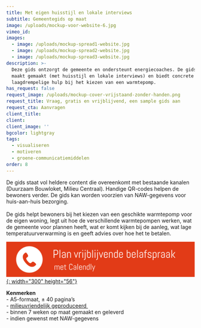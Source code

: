 ```yaml
---
title: Met eigen huisstijl en lokale interviews
subtitle: Gemeentegids op maat
image: /uploads/mockup-voor-website-6.jpg
vimeo_id:
images:
  - image: /uploads/mockup-spread1-website.jpg
  - image: /uploads/mockup-spread2-website.jpg
  - image: /uploads/mockup-spread3-website.jpg
description: >-
  Deze gids ontzorgt de gemeente en ondersteunt energiecoaches. De gids wordt op
  maakt gemaakt (met huisstijl en lokale interviews) en biedt concrete en
  laagdrempelige hulp bij het kiezen van een warmtepomp. 
has_request: false
request_image: /uploads/mockup-cover-vrijstaand-zonder-handen.png
request_title: Vraag, gratis en vrijblijvend, een sample gids aan
request_cta: Aanvragen
client_title:
client:
client_image: ''
bgcolor: lightgray
tags:
  - visualiseren
  - motiveren
  - groene-communicatiemiddelen
order: 8
---
```

De gids staat vol heldere content die overeenkomt met bestaande kanalen (Duurzaam Bouwloket, Milieu Centraal). Handige QR-codes helpen de bewoners verder. De gids kan worden voorzien van NAW-gegevens voor huis-aan-huis bezorging. <br><br>De gids helpt bewoners bij het kiezen van een geschikte warmtepomp voor de eigen woning, legt uit hoe de verschillende warmtepompen werken, wat de gemeente voor plannen heeft, wat er komt kijken bij de aanleg, wat lage temperatuurverwarming is en geeft advies over hoe het te betalen.

[​​​​​​![](/uploads/knoppen-32-3.svg){: width="300" height="56"}](https://calendly.com/frisseplannen/kennismaking-en-vragen)

**Kenmerken**<br>\- A5-formaat, ± 40 pagina’s<br>\- [milieuvriendelijk geproduceerd&nbsp;](https://frisseplannen.nl/blogs/certificeringen/)<br>\- binnen 7 weken op maat gemaakt en geleverd<br>\- indien gewenst met NAW-gegevens<br>